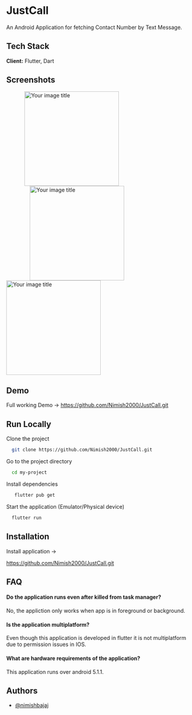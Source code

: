 # JustCall

An Android Application for fetching Contact Number by Text Message.
## Tech Stack

**Client:** Flutter, Dart



## Screenshots
<img src="https://user-images.githubusercontent.com/67151054/167630766-cd5b0d78-e627-4afc-87d2-b42be0117fa4.jpeg" alt="Your image title" width="250" hspace="48"/><img src="https://user-images.githubusercontent.com/67151054/167613965-cef9d23b-5ec2-45bd-b933-113eeb95b3d5.jpeg" alt="Your image title" width="250" hspace="62"/> <img src="https://user-images.githubusercontent.com/67151054/167630731-9dee4895-9b5d-40b2-ae63-4721385661d9.jpeg" alt="Your image title" width="250"/> 
 
## Demo

Full working Demo -> https://github.com/Nimish2000/JustCall.git


## Run Locally

Clone the project

```bash
  git clone https://github.com/Nimish2000/JustCall.git
```

Go to the project directory

```bash
  cd my-project
```

Install dependencies

```bash
   flutter pub get
```

Start the application (Emulator/Physical device)

```bash
  flutter run 
```


## Installation

Install application -> 

https://github.com/Nimish2000/JustCall.git


    
## FAQ

####  Do the application runs even after killed from task manager?

No, the appliction only works when app is in foreground or background.

#### Is the application multiplatform?

Even though this application is developed in flutter it is not multiplatform due to permission issues in IOS.

#### What are hardware requirements of the application?

This application runs over android 5.1.1.
## Authors

- [@nimishbajaj](https://www.github.com/octokatherine)

